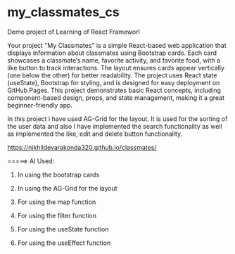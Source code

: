 # my_classmates_cs
Demo project of Learning of React Frameworl

<!-- Project Description -->
Your project "My Classmates" is a simple React-based web application that displays information about classmates using Bootstrap cards. Each card showcases a classmate’s name, favorite activity, and favorite food, with a like button to track interactions. The layout ensures cards appear vertically (one below the other) for better readability. The project uses React state (useState), Bootstrap for styling, and is designed for easy deployment on GitHub Pages. This project demonstrates basic React concepts, including component-based design, props, and state management, making it a great beginner-friendly app.

In this project i have used AG-Grid for the layout. It is used for the sorting of the user data and also I have implemented the search functionality as well as implemented the like, edit and delete button functionality.


<!-- Github page link -->

https://nikhildevarakonda320.github.io/classmates/


<!-- AI used -->
=====> AI Used:

1. In using the bootstrap cards

2. In using the AG-Grid for the layout

3. For using the map function

4. For using the filter function

5. For using the useState function

6. For using the useEffect function



